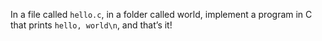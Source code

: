 In a file called `hello.c`, in a folder called world, implement a program in C that prints `hello, world\n`, and that’s it!